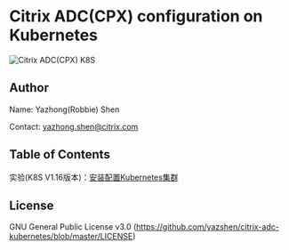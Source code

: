 # Citrix ADC(CPX) configuration on Kubernetes
![Citrix ADC(CPX) K8S](https://docs.citrix.com/en-us/advanced-concepts/media/cpx-ingress-image17a.png)

## Author
Name: Yazhong(Robbie) Shen

Contact: yazhong.shen@citrix.com

## Table of Contents
实验(K8S V1.16版本)：[安装配置Kubernetes集群](https://github.com/yazshen/citrix-adc-kubernetes/blob/master/lab01-setup-kubernetes-old.md)

## License
GNU General Public License v3.0
(https://github.com/yazshen/citrix-adc-kubernetes/blob/master/LICENSE)
